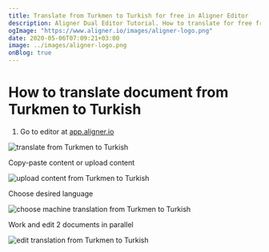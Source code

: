 ```yaml
---
title: Translate from Turkmen to Turkish for free in Aligner Editor
description: Aligner Dual Editor Tutorial. How to translate for free from Turkmen to Turkish. Aligner is multilingual document management platform. 
ogImage: "https://www.aligner.io/images/aligner-logo.png"
date: 2020-05-06T07:09:21+03:00
image: ../images/aligner-logo.png
onBlog: true
---
```


# How to translate document from Turkmen to Turkish

1. Go to editor at [app.aligner.io](https://app.aligner.io "Aligner App web page")

![translate from Turkmen to Turkish](../aligner-blank-editor.png "translate from Turkmen to Turkish")

Copy-paste content or upload content

![upload content from Turkmen to Turkish](../aligner-uploaded-document.png "upload content from Turkmen to Turkish")

Choose desired language

![choose machine translation from Turkmen to Turkish](../aligner-language-dropdown.png "choose machine translation from Turkmen to Turkish")

Work and edit 2 documents in parallel

![edit translation from Turkmen to Turkish](../aligner-double-sitded-editor.png "edit translation from Turkmen to Turkish")

